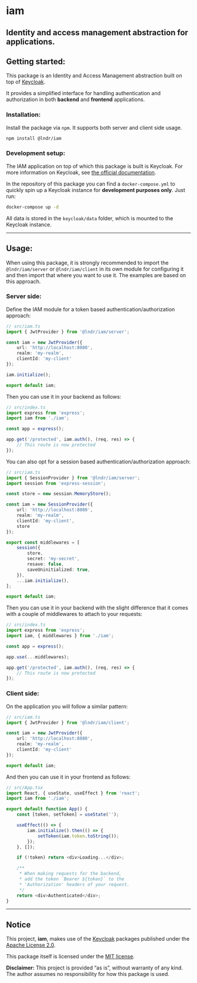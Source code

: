 # iam
Identity and access management abstraction for applications.
----

## Getting started:

This package is an Identity and Access Management abstraction built on top of [Keycloak](https://www.keycloak.org).

It provides a simplified interface for handling authentication and authorization in both **backend** and **frontend** applications.


### Installation:

Install the package via `npm`. It supports both server and client side usage.

```bash
npm install @lndr/iam
```

### Development setup:

The IAM application on top of which this package is built is Keycloak. For more information on Keycloak, see [the official documentation](https://www.keycloak.org).

In the repository of this package you can find a `docker-compose.yml` to quickly spin up a Keycloak instance for **development purposes only**. Just run:

```bash
docker-compose up -d
```

All data is stored in the `keycloak/data` folder, which is mounted to the Keycloak instance.


----


## Usage:

When using this package, it is strongly recommended to import the `@lndr/iam/server` or `@lndr/iam/client` in its own module for configuring it and then import that where you want to use it. The examples are based on this approach.


### Server side:

Define the IAM module for a token based authentication/authorization approach:

```typescript
// src/iam.ts
import { JwtProvider } from '@lndr/iam/server';

const iam = new JwtProvider({
    url: 'http://localhost:8080',
    realm: 'my-realm',
    clientId: 'my-client'
});

iam.initialize();

export default iam;
```

Then you can use it in your backend as follows:

```typescript
// src/index.ts
import express from 'express';
import iam from './iam';

const app = express();

app.get('/protected', iam.auth(), (req, res) => {
    // This route is now protected
});
```

You can also opt for a session based authentication/authorization approach:

```typescript
// src/iam.ts
import { SessionProvider } from '@lndr/iam/server';
import session from 'express-session';

const store = new session.MemoryStore();

const iam = new SessionProvider({
    url: 'http://localhost:8080',
    realm: 'my-realm',
    clientId: 'my-client',
    store
});

export const middlewares = [
    session({
        store,
        secret: 'my-secret',
        resave: false,
        saveUninitialized: true,
    }),
    ...iam.initialize(),
];

export default iam;
```

Then you can use it in your backend with the slight difference that it comes with a couple of middlewares to attach to your requests:

```typescript
// src/index.ts
import express from 'express';
import iam, { middlewares } from './iam';

const app = express();

app.use(...middlewares);

app.get('/protected', iam.auth(), (req, res) => {
    // This route is now protected
});
```

### Client side:

On the application you will follow a similar pattern:

```typescript
// src/iam.ts
import { JwtProvider } from '@lndr/iam/client';

const iam = new JwtProvider({
    url: 'http://localhost:8080',
    realm: 'my-realm',
    clientId: 'my-client'
});

export default iam;
```

And then you can use it in your frontend as follows:

```typescript
// src/App.tsx
import React, { useState, useEffect } from 'react';
import iam from './iam';

export default function App() {
    const [token, setToken] = useState('');

    useEffect(() => {
        iam.initialize().then(() => {
            setToken(iam.token.toString());
        });
    }, []);

    if (!token) return <div>Loading...</div>;

    /**
     * When making requests for the backend,
     * add the token `Bearer ${token}` to the
     * 'Authorization' headers of your request.
     */
    return <div>Authenticated</div>;
}
```


----


## Notice


This project, **iam**, makes use of the [Keycloak](https://www.keycloak.org) packages published under the [Apache License 2.0](https://www.apache.org/licenses/LICENSE-2.0).


This package itself is licensed under the [MIT license](./LICENSE).


**Disclaimer:** This project is provided “as is”, without warranty of any kind. The author assumes no responsibility for how this package is used.
